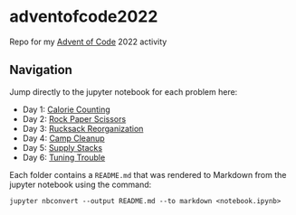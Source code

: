 # adventofcode2022
Repo for my [Advent of Code](https://adventofcode.com/) 2022 activity

## Navigation
Jump directly to the jupyter notebook for each problem here:

- Day 1: [Calorie Counting](https://github.com/artdavis/adventofcode2022/blob/master/day01/Calorie_Counting.ipynb)
- Day 2: [Rock Paper Scissors](https://github.com/artdavis/adventofcode2022/blob/master/day02/Rock_Paper_Scissors.ipynb)
- Day 3: [Rucksack Reorganization](https://github.com/artdavis/adventofcode2022/blob/master/day03/Rucksack_Reorganization.ipynb)
- Day 4: [Camp Cleanup](https://github.com/artdavis/adventofcode2022/blob/master/day04/Camp_Cleanup.ipynb)
- Day 5: [Supply Stacks](https://github.com/artdavis/adventofcode2022/blob/master/day05/Supply_Stacks.ipynb)
- Day 6: [Tuning Trouble](https://github.com/artdavis/adventofcode2022/blob/master/day06/Tuning_Trouble.ipynb)

Each folder contains a `README.md` that was rendered to Markdown from the
jupyter notebook using the command:
```
jupyter nbconvert --output README.md --to markdown <notebook.ipynb>
```

